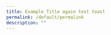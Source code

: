 ```yaml
---
title: Example Title again test toast
permalink: /default/permalink
description: ""
---
```






















